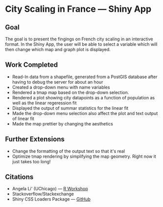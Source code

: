 # City Scaling in France — Shiny App

## Goal
The goal is to present the fingings on French city scaling in an interactive format. In the Shiny App, the user will be able to select a variable which will then change which map and graph plot is displayed.

## Work Completed
* Read-In data from a shapefile, generated from a PostGIS database after having to debug the server for about an hour
* Created a drop-down menu with name variables
* Rendered a tmap map based on the drop-down selection. 
* Rendered a plot showing city datapoints as a function of population as well as the linear regeression fit
* Displayed the output of summar statistics for the linear fit
* Made the drop-down menu selection also affect the plot and text output of linear fit
* Made the map prettier by changing the aesthetics

## Further Extensions
* Change the formatting of the output text so that it's real
* Optimize tmap rendering by simplifying the map geometry. Right now it just takes too long! 

## Citations
* Angela Li' (UChicago) — [R Workshop](https://spatialanalysis.github.io/workshop-notes/)
* Stackoverflow/Stackexchange
* Shiny CSS Loaders Package — [GitHub](https://github.com/andrewsali/shinycssloaders)

